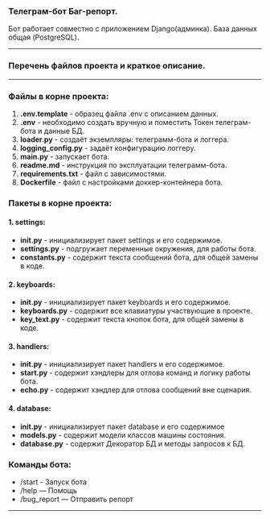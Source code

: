 ### Телеграм-бот Баг-репорт.
Бот работает совместно с приложением Django(админка). База данных общая (PostgreSQL).
***
### Перечень файлов проекта и краткое описание.
***
### Файлы в корне проекта:

1. __.env.template__ - образец файла .env с описанием данных.
2. __.env__ - необходимо создать вручную и поместить Токен телеграм-бота и данные БД.
3. __loader.py__ - создаёт экземпляры: телеграмм-бота и логгера.
4. __logging_config.py__ - задаёт конфигурацию логгеру.
5. __main.py__ - запускает бота.
6. __readme.md__ - инструкция по эксплуатации телеграмм-бота.
7. __requirements.txt__ - файл с зависимостями.
8. __Dockerfile__ - файл с настройками доккер-контейнера бота.

### Пакеты в корне проекта:
#### 1. settings:
* __init.py__ - инициализирует пакет settings и его содержимое.
* __settings.py__ - подгружает переменные окружения, для работы бота.
* __constants.py__ - содержит текста сообщений бота, для общей замены в коде.
#### 2. keyboards:
* __init.py__ - инициализирует пакет keyboards и его содержимое.
* __keyboards.py__  - содержит все клавиатуры участвующие в проекте.
* __key_text.py__  - содержит текста кнопок бота, для общей замены в коде.
#### 3. handlers:
* __init.py__ - инициализирует пакет handlers и его содержимое.
* __start.py__ - содержит хэндлеры для отлова команд  и логику работы бота.
* __echo.py__ - содержит хэндлер для отлова сообщений вне сценария.
#### 4. database:
* __init.py__ - инициализирует пакет database и его содержимое
* __models.py__ - содержит модели классов машины состояния.
* __database.py__ - содержит Декоратор БД и методы запросов к БД.


### Команды бота:

* /start - Запуск бота
* /help — Помощь
* /bug_report — Отправить репорт

***
